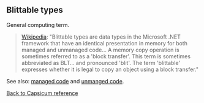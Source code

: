 ## Blittable types

General computing term.

> [Wikipedia](https://en.wikipedia.org/wiki/Blittable_types): "Blittable types are data types in the Microsoft .NET framework that have an identical presentation in memory for both managed and unmanaged code… A memory copy operation is sometimes referred to as a 'block transfer'. This term is sometimes abbreviated as BLT... and pronounced 'blit'. The term 'blittable' expresses whether it is legal to copy an object using a block transfer."

See also: [managed code](managed_code.md) and [unmanged code](unmanaged_code.md).

[Back to Capsicum reference](index.md)